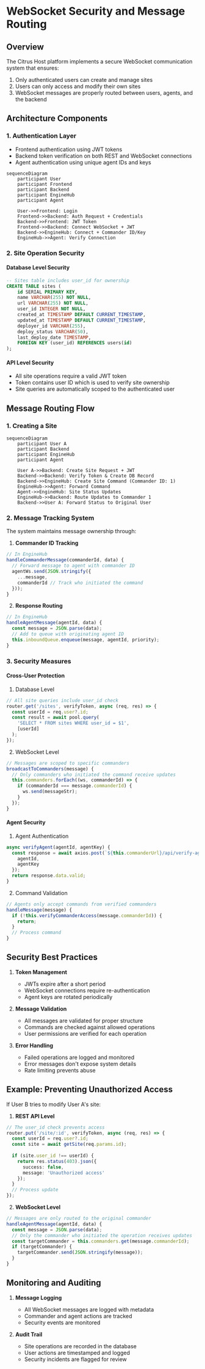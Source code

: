 # WebSocket Security and Message Routing

## Overview

The Citrus Host platform implements a secure WebSocket communication system that ensures:
1. Only authenticated users can create and manage sites
2. Users can only access and modify their own sites
3. WebSocket messages are properly routed between users, agents, and the backend

## Architecture Components

### 1. Authentication Layer
- Frontend authentication using JWT tokens
- Backend token verification on both REST and WebSocket connections
- Agent authentication using unique agent IDs and keys

```mermaid
sequenceDiagram
    participant User
    participant Frontend
    participant Backend
    participant EngineHub
    participant Agent

    User->>Frontend: Login
    Frontend->>Backend: Auth Request + Credentials
    Backend->>Frontend: JWT Token
    Frontend->>Backend: Connect WebSocket + JWT
    Backend->>EngineHub: Connect + Commander ID/Key
    EngineHub->>Agent: Verify Connection
```

### 2. Site Operation Security

#### Database Level Security
```sql
-- Sites table includes user_id for ownership
CREATE TABLE sites (
    id SERIAL PRIMARY KEY,
    name VARCHAR(255) NOT NULL,
    url VARCHAR(255) NOT NULL,
    user_id INTEGER NOT NULL,
    created_at TIMESTAMP DEFAULT CURRENT_TIMESTAMP,
    updated_at TIMESTAMP DEFAULT CURRENT_TIMESTAMP,
    deployer_id VARCHAR(255),
    deploy_status VARCHAR(50),
    last_deploy_date TIMESTAMP,
    FOREIGN KEY (user_id) REFERENCES users(id)
);
```

#### API Level Security
- All site operations require a valid JWT token
- Token contains user ID which is used to verify site ownership
- Site queries are automatically scoped to the authenticated user

## Message Routing Flow

### 1. Creating a Site

```mermaid
sequenceDiagram
    participant User A
    participant Backend
    participant EngineHub
    participant Agent
    
    User A->>Backend: Create Site Request + JWT
    Backend->>Backend: Verify Token & Create DB Record
    Backend->>EngineHub: Create Site Command (Commander ID: 1)
    EngineHub->>Agent: Forward Command
    Agent->>EngineHub: Site Status Updates
    EngineHub->>Backend: Route Updates to Commander 1
    Backend->>User A: Forward Status to Original User
```

### 2. Message Tracking System

The system maintains message ownership through:

1. **Commander ID Tracking**
```javascript
// In EngineHub
handleCommanderMessage(commanderId, data) {
  // Forward message to agent with commander ID
  agentWs.send(JSON.stringify({
    ...message,
    commanderId // Track who initiated the command
  }));
}
```

2. **Response Routing**
```javascript
// In EngineHub
handleAgentMessage(agentId, data) {
  const message = JSON.parse(data);
  // Add to queue with originating agent ID
  this.inboundQueue.enqueue(message, agentId, priority);
}
```

### 3. Security Measures

#### Cross-User Protection
1. Database Level
```typescript
// All site queries include user_id check
router.get('/sites', verifyToken, async (req, res) => {
  const userId = req.user?.id;
  const result = await pool.query(
    'SELECT * FROM sites WHERE user_id = $1',
    [userId]
  );
});
```

2. WebSocket Level
```typescript
// Messages are scoped to specific commanders
broadcastToCommanders(message) {
  // Only commanders who initiated the command receive updates
  this.commanders.forEach((ws, commanderId) => {
    if (commanderId === message.commanderId) {
      ws.send(messageStr);
    }
  });
}
```

#### Agent Security
1. Agent Authentication
```javascript
async verifyAgent(agentId, agentKey) {
  const response = await axios.post(`${this.commanderUrl}/api/verify-agent`, {
    agentId,
    agentKey
  });
  return response.data.valid;
}
```

2. Command Validation
```javascript
// Agents only accept commands from verified commanders
handleMessage(message) {
  if (!this.verifyCommanderAccess(message.commanderId)) {
    return;
  }
  // Process command
}
```

## Security Best Practices

1. **Token Management**
   - JWTs expire after a short period
   - WebSocket connections require re-authentication
   - Agent keys are rotated periodically

2. **Message Validation**
   - All messages are validated for proper structure
   - Commands are checked against allowed operations
   - User permissions are verified for each operation

3. **Error Handling**
   - Failed operations are logged and monitored
   - Error messages don't expose system details
   - Rate limiting prevents abuse

## Example: Preventing Unauthorized Access

If User B tries to modify User A's site:

1. **REST API Level**
```typescript
// The user_id check prevents access
router.put('/site/:id', verifyToken, async (req, res) => {
  const userId = req.user?.id;
  const site = await getSite(req.params.id);
  
  if (site.user_id !== userId) {
    return res.status(403).json({
      success: false,
      message: 'Unauthorized access'
    });
  }
  // Process update
});
```

2. **WebSocket Level**
```javascript
// Messages are only routed to the original commander
handleAgentMessage(agentId, data) {
  const message = JSON.parse(data);
  // Only the commander who initiated the operation receives updates
  const targetCommander = this.commanders.get(message.commanderId);
  if (targetCommander) {
    targetCommander.send(JSON.stringify(message));
  }
}
```

## Monitoring and Auditing

1. **Message Logging**
   - All WebSocket messages are logged with metadata
   - Commander and agent actions are tracked
   - Security events are monitored

2. **Audit Trail**
   - Site operations are recorded in the database
   - User actions are timestamped and logged
   - Security incidents are flagged for review 